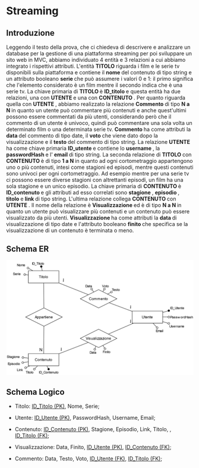 # Streaming

## Introduzione

Leggendo il testo della prova, che ci chiedeva di descrivere e analizzare un database per la gestione di una piattaforma streaming per poi sviluppare un sito web in MVC, abbiamo individuato 4 entità e 3 relazioni a cui abbiamo integrato i rispettivi attributi. L'entità <b> TITOLO </b> riguarda i film e le serie tv disponibili sulla piattaforma e contiene il <b> nome </b> del contenuto di tipo string e un attributo booleano <b> serie </b> che può assumere i valori 0 e 1: il primo significa che l'elemento considerato è un film mentre il secondo indica che è una serie tv. La chiave primaria di <b> TITOLO </b> è <b> ID_titolo </b> e questa entità ha due relazioni, una con <b> UTENTE </b> e una con <b> CONTENUTO </b>. Per quanto riguarda quella con <b> UTENTE </b>, abbiamo realizzato la relazione <b> Commento </b> di tipo <b> N a N </b> in quanto un utente può commentare più contenuti e anche quest'ultimi possono essere commentati da più utenti, considerando però che il commento di un utente è univoco, quindi può commentare una sola volta un determinato film o una determinata serie tv. <b> Commento </b> ha come attributi la <b> data </b> del commento di tipo date, il <b> voto </b> che viene dato dopo la visualizzazione e il <b> testo </b> del commento di tipo string. La relazione <b> UTENTE </b> ha come chiave primaria <b> ID_utente </b> e contiene lo <b> username </b>, la <b> passwordHash </b> e l'<b> email </b> di tipo string. La seconda relazione di <b> TITOLO </b> con <b> CONTENUTO </b> è di tipo <b> 1 a N </b> in quanto ad ogni cortometraggio appartengono uno o più contenuti, intesi come stagioni ed episodi, mentre questi contenuti sono univoci per ogni cortometraggio. Ad esempio mentre per una serie tv ci possono essere diverse stagioni con altrettanti episodi, un film ha una sola stagione e un unico episodio. La chiave primaria di <b> CONTENUTO </b> è <b> ID_contenuto </b> e gli attributi ad esso correlati sono <b> stagione </b>, <b> episodio </b>, <b> titolo </b> e <b> link </b> di tipo string. L'ultima relazione collega <b> CONTENUTO </b> con <b> UTENTE </b>. Il nome della relazione è <b> Visualizzazione </b> ed è di tipo <b> N a N </b> in quanto un utente può visualizzare più contenuti e un contenuto può essere visualizzato da più utenti. <b> Visualizzazione </b> ha come attributi la <b> data </b> di visualizzazione di tipo date e l'attributo booleano <b> finito </b> che specifica se la visualizzazione di un contenuto è terminata o meno.
## Schema ER

![Schema_ER](./er_schema.svg)

## Schema Logico

- Titolo: <u>ID_Titolo (PK)</u>, Nome, Serie;

- Utente: <u>ID_Utente (PK)</u>, PasswordHash, Username, Email;

- Contenuto: <u>ID_Contenuto (PK)</u>, Stagione, Episodio, Link, Titolo, , <u>ID_Titolo (FK)</u>;
  
- Visualizzazione: Data, Finito, <u>ID_Utente (PK)</u>, <u>ID_Contenuto (FK)</u>;
  
- Commento: Data, Testo, Voto, <u>ID_Utente (FK)</u>, <u>ID_Titolo (FK)</u>;
